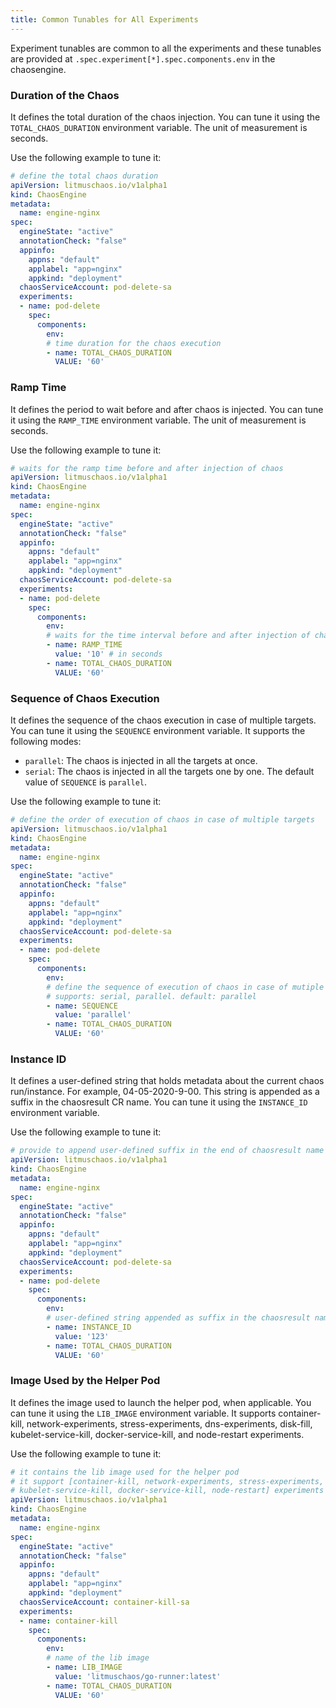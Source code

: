 ```yaml
---
title: Common Tunables for All Experiments
---
```

Experiment tunables are common to all the experiments and these tunables are provided at `.spec.experiment[*].spec.components.env` in the chaosengine.

### Duration of the Chaos

It defines the total duration of the chaos injection. You can tune it using the `TOTAL_CHAOS_DURATION` environment variable. The unit of measurement is seconds.

Use the following example to tune it:

[embedmd]:# (https://raw.githubusercontent.com/litmuschaos/litmus/master/mkdocs/docs/experiments/categories/common/chaos-duration.yaml yaml)
```yaml
# define the total chaos duration
apiVersion: litmuschaos.io/v1alpha1
kind: ChaosEngine
metadata:
  name: engine-nginx
spec:
  engineState: "active"
  annotationCheck: "false"
  appinfo:
    appns: "default"
    applabel: "app=nginx"
    appkind: "deployment"
  chaosServiceAccount: pod-delete-sa
  experiments:
  - name: pod-delete
    spec:
      components:
        env:
        # time duration for the chaos execution
        - name: TOTAL_CHAOS_DURATION
          VALUE: '60'
```

### Ramp Time

It defines the period to wait before and after chaos is injected. You can tune it using the `RAMP_TIME` environment variable. The unit of measurement is seconds.

Use the following example to tune it:

[embedmd]:# (https://raw.githubusercontent.com/litmuschaos/litmus/master/mkdocs/docs/experiments/categories/common/ramp-time.yaml yaml)
```yaml
# waits for the ramp time before and after injection of chaos 
apiVersion: litmuschaos.io/v1alpha1
kind: ChaosEngine
metadata:
  name: engine-nginx
spec:
  engineState: "active"
  annotationCheck: "false"
  appinfo:
    appns: "default"
    applabel: "app=nginx"
    appkind: "deployment"
  chaosServiceAccount: pod-delete-sa
  experiments:
  - name: pod-delete
    spec:
      components:
        env:
        # waits for the time interval before and after injection of chaos
        - name: RAMP_TIME
          value: '10' # in seconds
        - name: TOTAL_CHAOS_DURATION
          VALUE: '60'
```

### Sequence of Chaos Execution

It defines the sequence of the chaos execution in case of multiple targets. You can tune it using the `SEQUENCE` environment variable. It supports the following modes:

- `parallel`: The chaos is injected in all the targets at once.
- `serial`: The chaos is injected in all the targets one by one.
The default value of `SEQUENCE` is `parallel`.

Use the following example to tune it:

[embedmd]:# (https://raw.githubusercontent.com/litmuschaos/litmus/master/mkdocs/docs/experiments/categories/common/sequence.yaml yaml)
```yaml
# define the order of execution of chaos in case of multiple targets
apiVersion: litmuschaos.io/v1alpha1
kind: ChaosEngine
metadata:
  name: engine-nginx
spec:
  engineState: "active"
  annotationCheck: "false"
  appinfo:
    appns: "default"
    applabel: "app=nginx"
    appkind: "deployment"
  chaosServiceAccount: pod-delete-sa
  experiments:
  - name: pod-delete
    spec:
      components:
        env:
        # define the sequence of execution of chaos in case of mutiple targets
        # supports: serial, parallel. default: parallel
        - name: SEQUENCE
          value: 'parallel'
        - name: TOTAL_CHAOS_DURATION
          VALUE: '60'
```

### Instance ID

It defines a user-defined string that holds metadata about the current chaos run/instance. For example, 04-05-2020-9-00. This string is appended as a suffix in the chaosresult CR name. You can tune it using the `INSTANCE_ID` environment variable.

Use the following example to tune it:

[embedmd]:# (https://raw.githubusercontent.com/litmuschaos/litmus/master/mkdocs/docs/experiments/categories/common/instance-id.yaml yaml)
```yaml
# provide to append user-defined suffix in the end of chaosresult name
apiVersion: litmuschaos.io/v1alpha1
kind: ChaosEngine
metadata:
  name: engine-nginx
spec:
  engineState: "active"
  annotationCheck: "false"
  appinfo:
    appns: "default"
    applabel: "app=nginx"
    appkind: "deployment"
  chaosServiceAccount: pod-delete-sa
  experiments:
  - name: pod-delete
    spec:
      components:
        env:
        # user-defined string appended as suffix in the chaosresult name
        - name: INSTANCE_ID
          value: '123'
        - name: TOTAL_CHAOS_DURATION
          VALUE: '60'
```

### Image Used by the Helper Pod

It defines the image used to launch the helper pod, when applicable. You can tune it using the `LIB_IMAGE` environment variable.
It supports container-kill, network-experiments, stress-experiments, dns-experiments, disk-fill, kubelet-service-kill, docker-service-kill, and node-restart experiments.

Use the following example to tune it:

[embedmd]:# (https://raw.githubusercontent.com/litmuschaos/litmus/master/mkdocs/docs/experiments/categories/common/lib-image.yaml yaml)
```yaml
# it contains the lib image used for the helper pod
# it support [container-kill, network-experiments, stress-experiments, dns-experiments, disk-fill,
# kubelet-service-kill, docker-service-kill, node-restart] experiments
apiVersion: litmuschaos.io/v1alpha1
kind: ChaosEngine
metadata:
  name: engine-nginx
spec:
  engineState: "active"
  annotationCheck: "false"
  appinfo:
    appns: "default"
    applabel: "app=nginx"
    appkind: "deployment"
  chaosServiceAccount: container-kill-sa
  experiments:
  - name: container-kill
    spec:
      components:
        env:
        # name of the lib image
        - name: LIB_IMAGE
          value: 'litmuschaos/go-runner:latest'
        - name: TOTAL_CHAOS_DURATION
          VALUE: '60'
```
